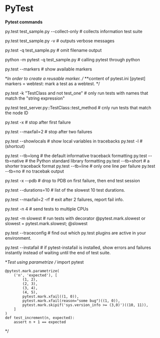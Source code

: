 # PyTest
**Pytest commands**

py.test test_sample.py --collect-only  # collects information test suite

py.test test_sample.py -v  # outputs verbose messages

py.test -q test_sample.py  # omit filename output

python -m pytest -q test_sample.py  # calling pytest through python

py.test --markers  # show available markers

**In order to create a reusable marker.
/*
**content of pytest.ini
[pytest]
markers =
    webtest: mark a test as a webtest.
*/

py.test -k "TestClass and not test_one"  # only run tests with names that match the "string expression"

py.test test_server.py::TestClass::test_method  # cnly run tests that match the node ID

py.test -x  # stop after first failure

py.test --maxfail=2  # stop after two failures

py.test --showlocals  # show local variables in tracebacks
py.test -l  # (shortcut)

py.test --tb=long  # the default informative traceback formatting
py.test --tb=native  # the Python standard library formatting
py.test --tb=short  # a shorter traceback format
py.test --tb=line  # only one line per failure
py.test --tb=no  # no tracebak output

py.test -x --pdb # drop to PDB on first failure, then end test session

py.test --durations=10  # list of the slowest 10 test durations.

py.test --maxfail=2 -rf  # exit after 2 failures, report fail info.

py.test -n 4  # send tests to multiple CPUs

py.test -m slowest  # run tests with decorator @pytest.mark.slowest or slowest = pytest.mark.slowest; @slowest

py.test --traceconfig  # find out which py.test plugins are active in your environment.

py.test --instafail  # if pytest-instafail is installed, show errors and failures instantly instead of waiting until the end of test suite.

**Test using parametrize
/*
    import pytest


    @pytest.mark.parametrize(
        ('n', 'expected'), [
            (1, 2),
            (2, 3),
            (3, 4),
            (4, 5),
            pytest.mark.xfail((1, 0)),
            pytest.mark.xfail(reason="some bug")((1, 0)),
            pytest.mark.skipif('sys.version_info >= (3,0)')((10, 11)),
        ]
    )
    def test_increment(n, expected):
        assert n + 1 == expected
*/
